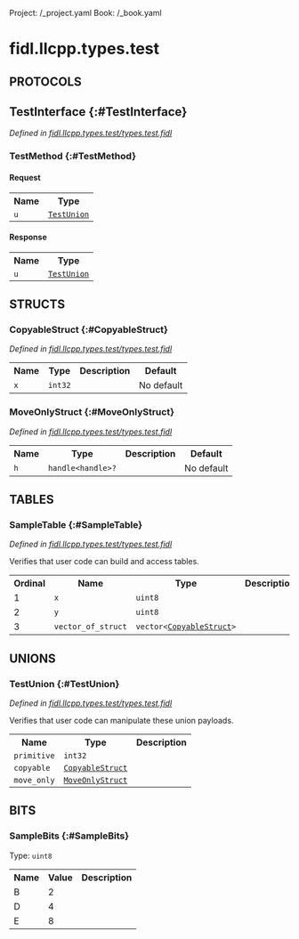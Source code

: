 Project: /_project.yaml
Book: /_book.yaml

# fidl.llcpp.types.test


## **PROTOCOLS**

## TestInterface {:#TestInterface}
*Defined in [fidl.llcpp.types.test/types.test.fidl](https://fuchsia.googlesource.com/fuchsia/+/master/garnet/public/lib/fidl/llcpp/types.test.fidl#39)*


### TestMethod {:#TestMethod}


#### Request
<table>
    <tr><th>Name</th><th>Type</th></tr>
    <tr>
            <td><code>u</code></td>
            <td>
                <code><a class='link' href='#TestUnion'>TestUnion</a></code>
            </td>
        </tr></table>


#### Response
<table>
    <tr><th>Name</th><th>Type</th></tr>
    <tr>
            <td><code>u</code></td>
            <td>
                <code><a class='link' href='#TestUnion'>TestUnion</a></code>
            </td>
        </tr></table>



## **STRUCTS**

### CopyableStruct {:#CopyableStruct}
*Defined in [fidl.llcpp.types.test/types.test.fidl](https://fuchsia.googlesource.com/fuchsia/+/master/garnet/public/lib/fidl/llcpp/types.test.fidl#7)*





<table>
    <tr><th>Name</th><th>Type</th><th>Description</th><th>Default</th></tr><tr>
            <td><code>x</code></td>
            <td>
                <code>int32</code>
            </td>
            <td></td>
            <td>No default</td>
        </tr>
</table>

### MoveOnlyStruct {:#MoveOnlyStruct}
*Defined in [fidl.llcpp.types.test/types.test.fidl](https://fuchsia.googlesource.com/fuchsia/+/master/garnet/public/lib/fidl/llcpp/types.test.fidl#11)*





<table>
    <tr><th>Name</th><th>Type</th><th>Description</th><th>Default</th></tr><tr>
            <td><code>h</code></td>
            <td>
                <code>handle&lt;handle&gt;?</code>
            </td>
            <td></td>
            <td>No default</td>
        </tr>
</table>





## **TABLES**

### SampleTable {:#SampleTable}


*Defined in [fidl.llcpp.types.test/types.test.fidl](https://fuchsia.googlesource.com/fuchsia/+/master/garnet/public/lib/fidl/llcpp/types.test.fidl#33)*

 Verifies that user code can build and access tables.


<table>
    <tr><th>Ordinal</th><th>Name</th><th>Type</th><th>Description</th></tr>
    <tr>
            <td>1</td>
            <td><code>x</code></td>
            <td>
                <code>uint8</code>
            </td>
            <td></td>
        </tr><tr>
            <td>2</td>
            <td><code>y</code></td>
            <td>
                <code>uint8</code>
            </td>
            <td></td>
        </tr><tr>
            <td>3</td>
            <td><code>vector_of_struct</code></td>
            <td>
                <code>vector&lt;<a class='link' href='#CopyableStruct'>CopyableStruct</a>&gt;</code>
            </td>
            <td></td>
        </tr></table>



## **UNIONS**

### TestUnion {:#TestUnion}
*Defined in [fidl.llcpp.types.test/types.test.fidl](https://fuchsia.googlesource.com/fuchsia/+/master/garnet/public/lib/fidl/llcpp/types.test.fidl#16)*

 Verifies that user code can manipulate these union payloads.

<table>
    <tr><th>Name</th><th>Type</th><th>Description</th></tr><tr>
            <td><code>primitive</code></td>
            <td>
                <code>int32</code>
            </td>
            <td></td>
        </tr><tr>
            <td><code>copyable</code></td>
            <td>
                <code><a class='link' href='#CopyableStruct'>CopyableStruct</a></code>
            </td>
            <td></td>
        </tr><tr>
            <td><code>move_only</code></td>
            <td>
                <code><a class='link' href='#MoveOnlyStruct'>MoveOnlyStruct</a></code>
            </td>
            <td></td>
        </tr></table>





## **BITS**

### SampleBits {:#SampleBits}
Type: <code>uint8</code>


<table>
    <tr><th>Name</th><th>Value</th><th>Description</th></tr><tr>
            <td>B</td>
            <td>2</td>
            <td></td>
        </tr><tr>
            <td>D</td>
            <td>4</td>
            <td></td>
        </tr><tr>
            <td>E</td>
            <td>8</td>
            <td></td>
        </tr></table>



